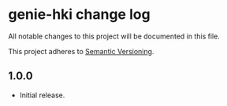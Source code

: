 # genie-hki change log

All notable changes to this project will be documented in this file.

This project adheres to [Semantic Versioning](http://semver.org/).

## 1.0.0
* Initial release.
